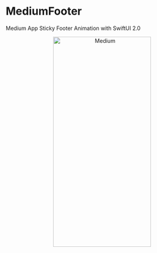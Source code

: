 # MediumFooter
Medium App Sticky Footer Animation with SwiftUI 2.0

<p align="center">
  <img src="MediumFooter.gif" width="256" height="550" title="Medium">
</p>

